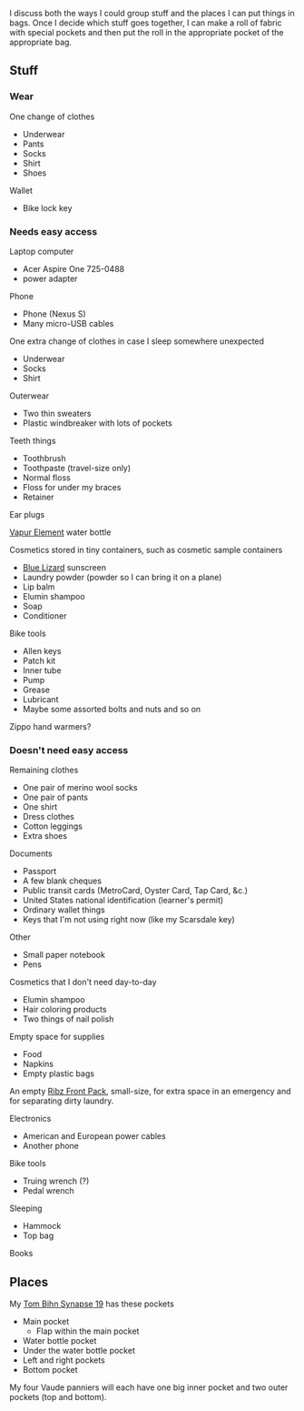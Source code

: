 I discuss both the ways I could group stuff and the places I can put
things in bags. Once I decide which stuff goes together, I can make a
roll of fabric with special pockets and then put the roll in the
appropriate pocket of the appropriate bag.

## Stuff

### Wear

One change of clothes

* Underwear
* Pants
* Socks
* Shirt
* Shoes

Wallet

* Bike lock key

### Needs easy access

Laptop computer

* Acer Aspire One 725-0488
* power adapter

Phone

* Phone (Nexus S)
* Many micro-USB cables

One extra change of clothes in case I sleep somewhere unexpected

* Underwear
* Socks
* Shirt

Outerwear

* Two thin sweaters
* Plastic windbreaker with lots of pockets

Teeth things

* Toothbrush
* Toothpaste (travel-size only)
* Normal floss
* Floss for under my braces
* Retainer

Ear plugs

[Vapur Element](http://vapur.us/element) water bottle

Cosmetics stored in tiny containers, such as cosmetic sample containers

* [Blue Lizard](http://www.bluelizard.net/) sunscreen
* Laundry powder (powder so I can bring it on a plane)
* Lip balm
* Elumin shampoo
* Soap
* Conditioner

Bike tools

* Allen keys
* Patch kit
* Inner tube
* Pump
* Grease
* Lubricant
* Maybe some assorted bolts and nuts and so on

Zippo hand warmers?

### Doesn't need easy access

Remaining clothes

* One pair of merino wool socks
* One pair of pants
* One shirt
* Dress clothes
* Cotton leggings
* Extra shoes

Documents

* Passport
* A few blank cheques
* Public transit cards (MetroCard, Oyster Card, Tap Card, &c.)
* United States national identification (learner's permit)
* Ordinary wallet things
* Keys that I'm not using right now (like my Scarsdale key)

Other
* Small paper notebook
* Pens

Cosmetics that I don't need day-to-day

* Elumin shampoo
* Hair coloring products
* Two things of nail polish

Empty space for supplies

* Food
* Napkins
* Empty plastic bags

An empty [Ribz Front Pack](http://www.ribzwear.com/ribz-front-pack/), small-size, for extra space in an emergency and for separating dirty laundry.

Electronics

* American and European power cables
* Another phone

Bike tools

* Truing wrench (?)
* Pedal wrench

Sleeping

* Hammock
* Top bag

Books

## Places
My [Tom Bihn Synapse 19](http://www.tombihn.com/PROD/TB0110.html)
has these pockets

* Main pocket
  * Flap within the main pocket
* Water bottle pocket
* Under the water bottle pocket
* Left and right pockets
* Bottom pocket

My four Vaude panniers will each have one big inner pocket and two outer
pockets (top and bottom).
